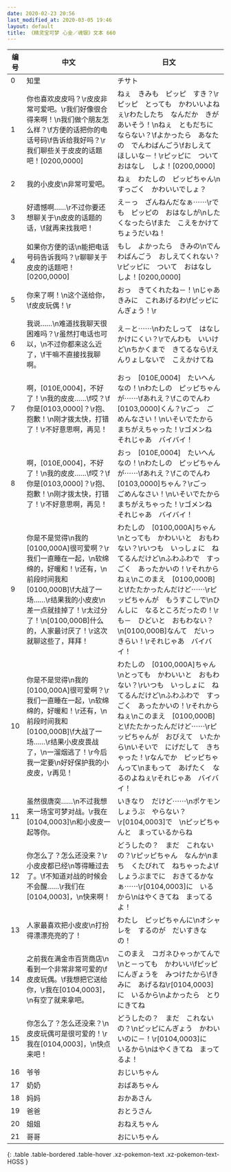 ```yaml
---
date: 2020-02-23 20:56
last_modified_at: 2020-03-05 19:46
layout: default
title: 《精灵宝可梦 心金／魂银》文本 660
---
```

| 编号 | 中文 | 日文 |
| ---- | ---- | ---- |
| 0 | 知里 | チサト |
| 1 | 你也喜欢皮皮吗？\r皮皮非常可爱吧。\r我们好像很合得来啊！\n我们做个朋友怎么样？\f方便的话把你的电话号码\f告诉给我好吗？\r我们聊些关于皮皮的话题吧！[0200,0000] | ねぇ　きみも　ピッピ　すき？\rピッピ　とっても　かわいいよねぇ\rわたしたち　なんだか　きがあいそう！\nねぇ　ともだちに　ならない？\fよかったら　あなたの　でんわばんごう\fおしえて　ほしいな－！\rピッピに　ついて　おはなし　しよ！[0200,0000] |
| 2 | 我的小皮皮\n非常可爱吧。 | ねぇ　わたしの　ピッピちゃん\nすっごく　かわいいでしょ？ |
| 3 | 好遗憾啊……\r不过你要还想聊关于\n皮皮的话题的话，\f就再来找我吧！ | え－っ　ざんねんだなぁ⋯⋯\rでも　ピッピの　おはなしが\nしたくなったら\fまた　こえをかけて　ちょうだいね！ |
| 4 | 如果你方便的话\n能把电话号码告诉我吗？\r聊聊关于皮皮的话题吧！[0200,0000] | もし　よかったら　きみの\nでんわばんごう　おしえてくれない？\rピッピに　ついて　おはなし　しよ！[0200,0000] |
| 5 | 你来了啊！\n这个送给你，\f皮皮玩偶！\r | おっ　きてくれたね－！\nじゃあ　きみに　これあげるわ\fピッピにんぎょう！\r |
| 6 | 我说……\n难道找我聊天很困难吗？\r虽然打电话也可以，\n不过你都来这么近了，\f干嘛不直接找我聊啊。 | え－と⋯⋯\nわたしって　はなしかけにくい？\rでんわも　いいけど\nちかくまで　きてるなら\fえんりょしないで　こえかけてね |
| 7 | 啊，[010E,0004]，不好了！\n我的皮皮……\f哎？\f你是[0103,0000]？\r抱、抱歉！\n刚才拨太快，打错了！\r不好意思啊，再见！ | おっ　[010E,0004]　たいへんなの！\nわたしの　ピッピちゃんが⋯⋯\fあれえ？\fこのでんわ　[0103,0000]くん？\rごっ　ごめんなさい！\nいそいでたから　まちがえちゃった！\rゴメンね　それじゃあ　バイバイ！ |
| 8 | 啊，[010E,0004]，不好了！\n我的皮皮……\f哎？\f你是[0103,0000]？\r抱、抱歉！\n刚才拨太快，打错了！\r不好意思啊，再见！ | おっ　[010E,0004]　たいへんなの！\nわたしの　ピッピちゃんが⋯⋯\fあれえ？\fこのでんわ　[0103,0000]ちゃん？\rごっ　ごめんなさい！\nいそいでたから　まちがえちゃった！\rゴメンね　それじゃあ　バイバイ！ |
| 9 | 你是不是觉得\n我的[0100,000A]很可爱啊？\r我们一直睡在一起，\n软绵绵的，好暖和！\r还有，\n前段时间我和[0100,000B]\f大战了一场……\r结果我的小皮皮\n差一点就挂掉了！\r太过分了！\n[0100,000B]什么的，人家最讨厌了！\r这次就聊这些了，拜拜！ | わたしの　[0100,000A]ちゃん\nとっても　かわいいと　おもわない？\rいつも　いっしょに　ねてるんだけど\nふわふわで　すっごく　あったかいの！\rそれからねぇ\nこのまえ　[0100,000B]と\fたたかったんだけど⋯⋯\rピッピちゃんが　もうすこしで\nひんしに　なるところだったの！\rも－　ひどいと　おもわない？\n[0100,000B]なんて　だいっきらい！\rそれじゃあ　バイバイ！ |
| 10 | 你是不是觉得\n我的[0100,000A]很可爱啊？\r我们一直睡在一起，\n软绵绵的，好暖和！\r还有，\n前段时间我和[0100,000B]\f大战了一场……\r结果小皮皮畏战了，\n一溜烟逃了！\r今后我一定要\n好好保护我的小皮皮，\r再见！ | わたしの　[0100,000A]ちゃん\nとっても　かわいいと　おもわない？\rいつも　いっしょに　ねてるんだけど\nふわふわで　すっごく　あったかいの！\rそれからねぇ\nこのまえ　[0100,000B]と\fたたかったんだけど⋯⋯\rピッピちゃんが　おびえて　いたから\nいそいで　にげだして　きちゃった！\rなんでか　ピッピちゃんって\nまもって　あげたく　なるのよねぇ\rそれじゃあ　バイバイ！ |
| 11 | 虽然很唐突……\n不过我想来一场宝可梦对战。\r我在[0104,0003]\n和小皮皮一起等你。 | いきなり　だけど⋯⋯\nポケモンしょうぶ　やらない？\r[0104,0003]で　\nピッピちゃんと　まっているからね |
| 12 | 你怎么了？怎么还没来？\r小皮皮都已经\n等得睡过去了。\f不知道对战的时候会不会醒……\r我们在[0104,0003]，\n快来啊！ | どうしたの？　まだ　これないの？\rピッピちゃん　なんか\nまち　くたびれて　ねちゃったよ\fしょうぶまでに　おきてるかなぁ⋯⋯\r[0104,0003]に　いるから\nはやくきてね　まってるよ！ |
| 13 | 人家最喜欢把小皮皮\n打扮得漂漂亮亮的了！ | わたし　ピッピちゃんに\nオシャレを　するのが　だいすきなの！ |
| 14 | 之前我在满金市百货商店\n看到一个非常非常可爱的\f皮皮玩偶。\f我想把它送给你，\r我在[0104,0003]，\n有空了就来拿吧。 | このまえ　コガネひゃっかてんで\nと－っても　かわいい\fピッピにんぎょうを　みつけたから\fきみに　あげるね\r[0104,0003]に　いるから\nよかったら　とりにきてね |
| 15 | 你怎么了？怎么还没来？\n皮皮玩偶可是很可爱的！\r我在[0104,0003]，\n快点来吧！ | どうしたの？　まだ　これないの？\nピッピにんぎょう　かわいいのに－！\r[0104,0003]に　いるから\nはやくきてね　まってるよ！ |
| 16 | 爷爷 | おじいちゃん |
| 17 | 奶奶 | おばあちゃん |
| 18 | 妈妈 | おかあさん |
| 19 | 爸爸 | おとうさん |
| 20 | 姐姐 | おねえちゃん |
| 21 | 哥哥 | おにいちゃん |
{: .table .table-bordered .table-hover .xz-pokemon-text .xz-pokemon-text-HGSS }
